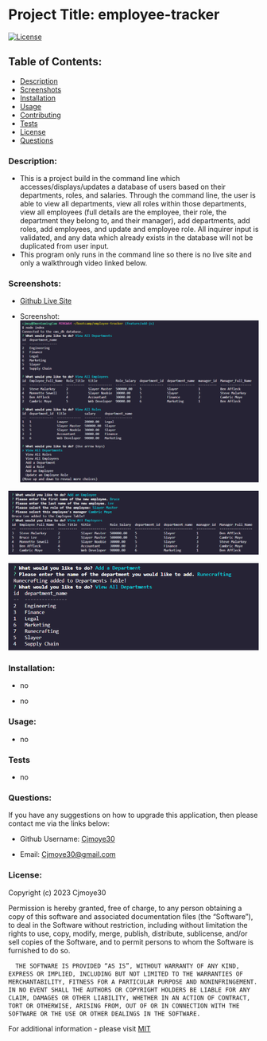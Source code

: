 
  # Project Title: employee-tracker

  [![License](https://img.shields.io/badge/License-MIT-blue.svg)](https://opensource.org/license/mit-0/)


  ## Table of Contents:
  - [Description](#description)
  - [Screenshots](#screenshots)
  - [Installation](#installation)
  - [Usage](#usage)
  - [Contributing](#contributing)
  - [Tests](#tests)
  - [License](#license)
  - [Questions](#questions)
  
  ### Description:

  - This is a project build in the command line which accesses/displays/updates a database of users based on their departments, roles, and salaries. Through the command line, the user is able to view all departments, view all roles within those departments, view all employees (full details are the employee, their role, the department they belong to, and their manager), add departments, add roles, add employees, and update and employee role. All inquirer input is validated, and any data which already exists in the database will not be duplicated from user input. 
  - This program only runs in the command line so there is no live site and only a walkthrough video linked below.


  ### Screenshots: 

  - [Github Live Site](https://drive.google.com/file/d/1OFzr8ErcekWVXvJ5k1X-CHdw-w8U1q5f/view?usp=share_link)
  
  - Screenshot:
  ![Img 1](/assets/images/employee-tracker-1.png)

  ![Img 2](/assets/images/employee-tracker-2.png)

  ![Img 3](/assets/images/employee-tracker-3.png)
    

  ### Installation:

  - no

  - no


  ### Usage:

  - no


  ### Tests
  - no

  ### Questions:

  If you have any suggestions on how to upgrade this application, then please contact me via the links below:
  - Github Username: [Cjmoye30](https://github.com/Cjmoye30) 

  - Email: Cjmoye30@gmail.com


  ### License:
  Copyright (c) 2023 Cjmoye30

  Permission is hereby granted, free of charge, to any person obtaining a copy of this software and associated documentation files (the “Software”), to deal in the Software without restriction, including without limitation the rights to use, copy, modify, merge, publish, distribute, sublicense, and/or sell copies of the Software, and to permit persons to whom the Software is furnished to do so.

      THE SOFTWARE IS PROVIDED “AS IS”, WITHOUT WARRANTY OF ANY KIND, EXPRESS OR IMPLIED, INCLUDING BUT NOT LIMITED TO THE WARRANTIES OF MERCHANTABILITY, FITNESS FOR A PARTICULAR PURPOSE AND NONINFRINGEMENT. IN NO EVENT SHALL THE AUTHORS OR COPYRIGHT HOLDERS BE LIABLE FOR ANY CLAIM, DAMAGES OR OTHER LIABILITY, WHETHER IN AN ACTION OF CONTRACT, TORT OR OTHERWISE, ARISING FROM, OUT OF OR IN CONNECTION WITH THE SOFTWARE OR THE USE OR OTHER DEALINGS IN THE SOFTWARE.

  For additional information  - please visit [MIT](https://opensource.org/license/mit-0/)

  